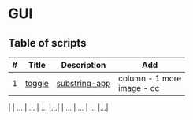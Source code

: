 # GUI
 
## Table of scripts

| # | Title | Description |Add|
|---|-------|----------|----------|
| 1 | [toggle](./toggle/ReadMe.md) | [substring-app](./toggle/substring-app.py) |column - 1 more <br> image - cc
|
| ... | ... | ... |...|
| ... | ... | ... |...|
